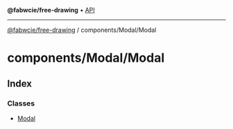 **@fabwcie/free-drawing** • [API](../../../README.md)

***

[@fabwcie/free-drawing](../../../README.md) / components/Modal/Modal

# components/Modal/Modal

## Index

### Classes

- [Modal](classes/Modal.md)
